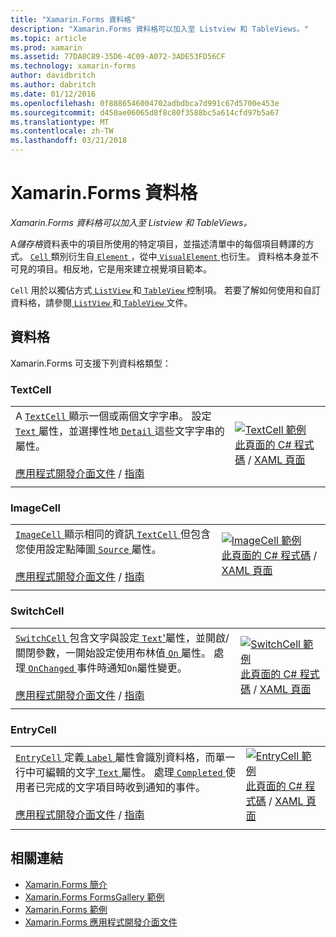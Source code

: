 ```yaml
---
title: "Xamarin.Forms 資料格"
description: "Xamarin.Forms 資料格可以加入至 Listview 和 TableViews。"
ms.topic: article
ms.prod: xamarin
ms.assetid: 77DA0C89-35D6-4C09-A072-3ADE53FD56CF
ms.technology: xamarin-forms
author: davidbritch
ms.author: dabritch
ms.date: 01/12/2016
ms.openlocfilehash: 0f8886546004702adbdbca7d991c67d5700e453e
ms.sourcegitcommit: d450ae06065d8f8c80f3588bc5a614cfd97b5a67
ms.translationtype: MT
ms.contentlocale: zh-TW
ms.lasthandoff: 03/21/2018
---
```

# <a name="xamarinforms-cells"></a>Xamarin.Forms 資料格

_Xamarin.Forms 資料格可以加入至 Listview 和 TableViews。_

A*儲存格*資料表中的項目所使用的特定項目，並描述清單中的每個項目轉譯的方式。 [ `Cell` ](https://developer.xamarin.com/api/type/Xamarin.Forms.Cell/)類別衍生自[ `Element` ](https://developer.xamarin.com/api/type/Xamarin.Forms.Element/)，從中[ `VisualElement` ](https://developer.xamarin.com/api/type/Xamarin.Forms.Element/)也衍生。 資料格本身並不可見的項目。相反地，它是用來建立視覺項目範本。 

`Cell` 用於以獨佔方式[ `ListView` ](views.md#listView)和[ `TableView` ](views.md#tableView)控制項。 若要了解如何使用和自訂資料格，請參閱[ `ListView` ](~/xamarin-forms/user-interface/listview/index.md)和[ `TableView` ](~/xamarin-forms/user-interface/tableview.md)文件。

## <a name="cells"></a>資料格

Xamarin.Forms 可支援下列資料格類型：

<a name="textCell" />

### <a name="textcell"></a>TextCell

|     |     |
| --- | --- |
| A [ `TextCell` ](https://developer.xamarin.com/api/type/Xamarin.Forms.TextCell)顯示一個或兩個文字字串。 設定[ `Text` ](https://developer.xamarin.com/api/property/Xamarin.Forms.TextCell.Text/)屬性，並選擇性地[ `Detail` ](https://developer.xamarin.com/api/property/Xamarin.Forms.TextCell.Detail/)這些文字字串的屬性。<br /><br />[應用程式開發介面文件](https://developer.xamarin.com/api/type/Xamarin.Forms.TextCell) / [指南](~/xamarin-forms/user-interface/listview/customizing-cell-appearance.md#TextCell) | [![TextCell 範例](cells-images/TextCell.png "TextCell 範例")](cells-images/TextCell-Large.png#lightbox "TextCell 範例")<br />[此頁面的 C# 程式碼](https://github.com/xamarin/xamarin-forms-samples/blob/master/FormsGallery/FormsGallery/FormsGallery/CodeExamples/TextCellDemoPage.cs) / [XAML 頁面](https://github.com/xamarin/xamarin-forms-samples/blob/master/FormsGallery/FormsGallery/FormsGallery/XamlExamples/TextCellDemoPage.xaml) |
|     |     |

### <a name="imagecell"></a>ImageCell

|     |     |
| --- | --- |
| [ `ImageCell` ](https://developer.xamarin.com/api/type/Xamarin.Forms.ImageCell)顯示相同的資訊[ `TextCell` ](#textCell)但包含您使用設定點陣圖[ `Source` ](https://developer.xamarin.com/api/property/Xamarin.Forms.Image.Source/)屬性。<br /><br />[應用程式開發介面文件](https://developer.xamarin.com/api/type/Xamarin.Forms.ImageCell) / [指南](~/xamarin-forms/user-interface/listview/customizing-cell-appearance.md#ImageCell) | [![ImageCell 範例](cells-images/ImageCell.png "ImageCell 範例")](cells-images/ImageCell-Large.png#lightbox "ImageCell 範例")<br />[此頁面的 C# 程式碼](https://github.com/xamarin/xamarin-forms-samples/blob/master/FormsGallery/FormsGallery/FormsGallery/CodeExamples/ImageCellDemoPage.cs) / [XAML 頁面](https://github.com/xamarin/xamarin-forms-samples/blob/master/FormsGallery/FormsGallery/FormsGallery/XamlExamples/ImageCellDemoPage.xaml) |
|     |     |

### <a name="switchcell"></a>SwitchCell

|     |     |
| --- | --- |
| [ `SwitchCell` ](https://developer.xamarin.com/api/type/Xamarin.Forms.SwitchCell)包含文字與設定[ `Text`'](https://developer.xamarin.com/api/property/Xamarin.Forms.SwitchCellText/)屬性，並開啟/關閉參數，一開始設定使用布林值[ `On` ](https://developer.xamarin.com/api/property/Xamarin.Forms.SwitchCell.On/)屬性。 處理[ `OnChanged` ](https://developer.xamarin.com/api/event/Xamarin.Forms.SwitchCell.OnChanged/)事件時通知`On`屬性變更。<br /><br />[應用程式開發介面文件](https://developer.xamarin.com/api/type/Xamarin.Forms.SwitchCell) / [指南](~/xamarin-forms/user-interface/tableview.md#switchcell) | [![SwitchCell 範例](cells-images/SwitchCell.png "SwitchCell 範例")](cells-images/SwitchCell-Large.png#lightbox "SwitchCell 範例")<br />[此頁面的 C# 程式碼](https://github.com/xamarin/xamarin-forms-samples/blob/master/FormsGallery/FormsGallery/FormsGallery/CodeExamples/SwitchCellDemoPage.cs) / [XAML 頁面](https://github.com/xamarin/xamarin-forms-samples/blob/master/FormsGallery/FormsGallery/FormsGallery/XamlExamples/SwitchCellDemoPage.xaml) |
|     |     |

### <a name="entrycell"></a>EntryCell

|     |     |
| --- | --- |
| [ `EntryCell` ](https://developer.xamarin.com/api/type/Xamarin.Forms.EntryCell)定義[ `Label` ](https://developer.xamarin.com/api/property/Xamarin.Forms.EntryCell.Label/)屬性會識別資料格，而單一行中可編輯的文字[ `Text` ](https://developer.xamarin.com/api/property/Xamarin.Forms.EntryCell.Text/)屬性。 處理[ `Completed` ](https://developer.xamarin.com/api/event/Xamarin.Forms.EntryCell.Completed/)使用者已完成的文字項目時收到通知的事件。<br /><br />[應用程式開發介面文件](https://developer.xamarin.com/api/type/Xamarin.Forms.EntryCell) / [指南](~/xamarin-forms/user-interface/tableview.md#entrycell) | [![EntryCell 範例](cells-images/EntryCell.png "EntryCell 範例")](cells-images/EntryCell-Large.png#lightbox "EntryCell 範例")<br />[此頁面的 C# 程式碼](https://github.com/xamarin/xamarin-forms-samples/blob/master/FormsGallery/FormsGallery/FormsGallery/CodeExamples/EntryCellDemoPage.cs) / [XAML 頁面](https://github.com/xamarin/xamarin-forms-samples/blob/master/FormsGallery/FormsGallery/FormsGallery/XamlExamples/EntryCellDemoPage.xaml) |
|     |     |


## <a name="related-links"></a>相關連結

- [Xamarin.Forms 簡介](~/xamarin-forms/get-started/introduction-to-xamarin-forms.md)
- [Xamarin.Forms FormsGallery 範例](https://developer.xamarin.com/samples/xamarin-forms/FormsGallery/)
- [Xamarin.Forms 範例](https://developer.xamarin.com/samples/xamarin-forms/all/)
- [Xamarin.Forms 應用程式開發介面文件](https://developer.xamarin.com/api/root/Xamarin.Forms/)
